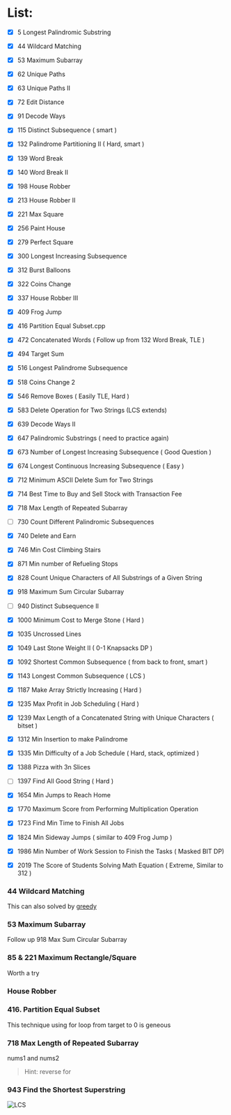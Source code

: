 # List:

- [x] 5    Longest Palindromic Substring
- [x] 44   Wildcard Matching
- [x] 53   Maximum Subarray
- [x] 62   Unique Paths
- [x] 63   Unique Paths II
- [x] 72   Edit Distance
- [x] 91   Decode Ways
- [x] 115  Distinct Subsequence ( smart )
- [x] 132  Palindrome Partitioning II ( Hard, smart )
- [x] 139  Word Break
- [x] 140  Word Break II 
- [x] 198  House Robber
- [x] 213  House Robber II
- [x] 221  Max Square
- [x] 256  Paint House
- [x] 279  Perfect Square
- [x] 300  Longest Increasing Subsequence
- [x] 312  Burst Balloons
- [x] 322  Coins Change
- [x] 337  House Robber III
- [x] 409  Frog Jump
- [x] 416  Partition Equal Subset.cpp
- [x] 472  Concatenated Words ( Follow up from 132 Word Break, TLE )
- [x] 494  Target Sum
- [x] 516  Longest Palindrome Subsequence
- [x] 518  Coins Change 2
- [x] 546  Remove Boxes ( Easily TLE, Hard )
- [x] 583  Delete Operation for Two Strings (LCS extends)
- [x] 639  Decode Ways II 
- [x] 647  Palindromic Substrings ( need to practice again)
- [x] 673  Number of Longest Increasing Subsequence ( Good Question )
- [x] 674  Longest Continuous Increasing Subsequence ( Easy )
- [x] 712  Minimum ASCII Delete Sum for Two Strings
- [x] 714  Best Time to Buy and Sell Stock with Transaction Fee
- [x] 718  Max Length of Repeated Subarray
- [ ] 730  Count Different Palindromic Subsequences
- [x] 740  Delete and Earn
- [x] 746  Min Cost Climbing Stairs
- [x] 871  Min number of Refueling Stops
- [x] 828  Count Unique Characters of All Substrings of a Given String
- [x] 918  Maximum Sum Circular Subarray
- [ ] 940  Distinct Subsequence II
- [x] 1000 Minimum Cost to Merge Stone ( Hard )
- [x] 1035 Uncrossed Lines
- [x] 1049 Last Stone Weight II ( 0-1 Knapsacks DP )
- [x] 1092 Shortest Common Subsequence ( from back to front, smart )
- [x] 1143 Longest Common Subsequence ( LCS )
- [x] 1187 Make Array Strictly Increasing ( Hard )
- [x] 1235 Max Profit in Job Scheduling ( Hard )
- [x] 1239 Max Length of a Concatenated String with Unique Characters ( bitset )
- [x] 1312 Min Insertion to make Palindrome
- [x] 1335 Min Difficulty of a Job Schedule ( Hard, stack, optimized )
- [x] 1388 Pizza with 3n Slices
- [ ] 1397 Find All Good String ( Hard )
- [x] 1654 Min Jumps to Reach Home
- [x] 1770 Maximum Score from Performing Multiplication Operation
- [x] 1723 Find Min Time to Finish All Jobs
- [x] 1824 Min Sideway Jumps ( similar to 409 Frog Jump )
- [x] 1986 Min Number of Work Session to Finish the Tasks ( Masked BIT DP)
- [x] 2019 The Score of Students Solving Math Equation ( Extreme, Similar to 312 )


### 44 Wildcard Matching

This can also solved by [greedy](https://leetcode.com/problems/wildcard-matching/discuss/17888/Simple-greedy-Python-with-regexes)

### 53 Maximum Subarray
Follow up 918 Max Sum Circular Subarray

### 85 & 221 Maximum Rectangle/Square

Worth a try

### House Robber



### 416. Partition Equal Subset

This technique using for loop from target to 0 is geneous

### 718 Max Length of Repeated Subarray

nums1 and nums2
> Hint:  reverse for

### 943 Find the Shortest Superstring

![LCS](https://assets.leetcode.com/users/votrubac/image_1564691262.png)
